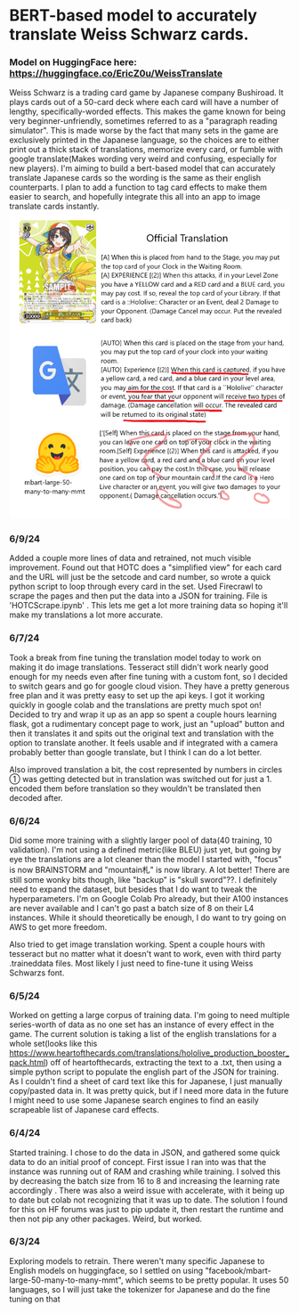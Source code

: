 # BERT-based model to accurately translate Weiss Schwarz cards. 
### Model on HuggingFace here: https://huggingface.co/EricZ0u/WeissTranslate

Weiss Schwarz is a trading card game by Japanese company Bushiroad. It plays cards out of a 50-card deck where each card will have a number of lengthy, specifically-worded effects. This makes the game known for being very beginner-unfriendly, sometimes referred to as a "paragraph reading simulator". This is made worse by the fact that many sets in the game are exclusively printed in the Japanese language, so the choices are to either print out a thick stack of translations, memorize every card, or fumble with google translate(Makes wording very weird and confusing, especially for new players). I'm aiming to build a bert-based model that can accurately translate Japanese cards so the wording is the same as their english counterparts. I plan to add a function to tag card effects to make them easier to search, and hopefully integrate this all into an app to image translate cards instantly. 
![Comparison lol](https://github.com/ericz0u/WeissTranslate/blob/main/lol.png?raw=true)
### 6/9/24
Added a couple more lines of data and retrained, not much visible improvement. Found out that HOTC does a "simplified view" for each card and the URL will just be the setcode and card number, so wrote a quick python script to loop through every card in the set. Used Firecrawl to scrape the pages and then put the data into a JSON for training. File is 'HOTCScrape.ipynb' . This lets me get a lot more training data so hoping it'll make my translations a lot more accurate. 
### 6/7/24
Took a break from fine tuning the translation model today to work on making it do image translations. Tesseract still didn't work nearly good enough for my needs even after fine tuning with a custom font, so I decided to switch gears and go for google cloud vision. They have a pretty generous free plan and it was pretty easy to set up the api keys. I got it working quickly in google colab and the translations are pretty much spot on! Decided to try and wrap it up as an app so spent a couple hours learning flask, got a rudimentary concept page to work, just an "upload" button and then it translates it and spits out the original text and translation with the option to translate another. It feels usable and if integrated with a camera probably better than google translate, but I think I can do a lot better.

Also improved translation a bit, the cost represented by numbers in circles ① was getting detected but in translation was switched out for just a 1. encoded them before translation so they wouldn't be translated then decoded after.
### 6/6/24
Did some more training with a slightly larger pool of data(40 training, 10 validation). I'm not using a defined metric(like BLEU) just yet, but going by eye the translations are a lot cleaner than the model I started with, "focus" is now BRAINSTORM and "mountain札" is now library. A lot better! There are still some wonky bits though, like "backup" is "skull sword"??. I definitely need to expand the dataset, but besides that I do want to tweak the hyperparameters. I'm on Google Colab Pro already, but their A100 instances are never available and I can't go past a batch size of 8 on their L4 instances. While it should theoretically be enough, I do want to try going on AWS to get more freedom. 

Also tried to get image translation working. Spent a couple hours with tesseract but no matter what it doesn't want to work, even with third party .traineddata files. Most likely I just need to fine-tune it using Weiss Schwarzs font.
### 6/5/24
Worked on getting a large corpus of training data. I'm going to need multiple series-worth of data as no one set has an instance of every effect in the game. The current solution is taking a list of the english translations for a whole set(looks like this https://www.heartofthecards.com/translations/hololive_production_booster_pack.html) off of heartofthecards, extracting the text to a .txt, then using a simple python script to populate the english part of the JSON for training. As I couldn't find a sheet of card text like this for Japanese, I just manually copy/pasted data in. It was pretty quick, but if I need more data in the future I might need to use some Japanese search engines to find an easily scrapeable list of Japanese card effects.
### 6/4/24
Started training. I chose to do the data in JSON, and gathered some quick data to do an initial proof of concept. First issue I ran into was that the instance was running out of RAM and crashing while training. I solved this by decreasing the batch size from 16 to 8 and increasing the learning rate accordingly . There was also a weird issue with accelerate, with it being up to date but colab not recognizing that it was up to date. The solution I found for this on HF forums was just to pip update it, then restart the runtime and then not pip any other packages. Weird, but worked.
### 6/3/24
Exploring models to retrain. There weren't many specific Japanese to English models on huggingface, so I settled on using "facebook/mbart-large-50-many-to-many-mmt", which seems to be pretty popular. It uses 50 languages, so I will just take the tokenizer for Japanese and do the fine tuning on that

